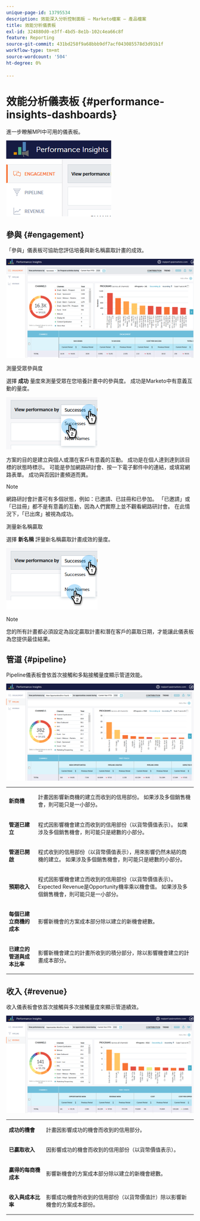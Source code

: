```yaml
---
unique-page-id: 13795534
description: 效能深入分析控制面板 — Marketo檔案 — 產品檔案
title: 效能分析儀表板
exl-id: 324880d0-e3ff-4bd5-8e1b-102c4ea66c8f
feature: Reporting
source-git-commit: 431bd258f9a68bbb9df7acf043085578d3d91b1f
workflow-type: tm+mt
source-wordcount: '504'
ht-degree: 0%

---
```


# 效能分析儀表板 {#performance-insights-dashboards}

進一步瞭解MPI中可用的儀表板。

![](assets/1-4.png)

## 參與 {#engagement}

「參與」儀表板可協助您評估培養與新名稱贏取計畫的成效。

![](assets/two-3.png)

測量受眾參與度

選擇 **成功** 量度來測量受眾在您培養計畫中的參與度。 成功是Marketo中有意義互動的量度。

![](assets/3-4.png)

方案的目的是建立與個人或潛在客戶有意義的互動。 成功是在個人達到達到該目標的狀態時標示。 可能是參加網路研討會、按一下電子郵件中的連結，或填寫網路表單。 成功與否因計畫頻道而異。

>[!NOTE]
>
>網路研討會計畫可有多個狀態，例如：已邀請、已註冊和已參加。 「已邀請」或「已註冊」都不是有意義的互動，因為人們實際上並不觀看網路研討會。 在此情況下，「已出席」被視為成功。

測量新名稱贏取

選擇 **新名稱** 評量新名稱贏取計畫成效的量度。

![](assets/4-3.png)

>[!NOTE]
>
>您的所有計畫都必須設定為設定贏取計畫和潛在客戶的贏取日期，才能讓此儀表板為您提供最佳結果。

## 管道 {#pipeline}

Pipeline儀表板會依首次接觸和多點接觸量度顯示管道效能。

![](assets/five-1.png)

<table> 
 <tbody> 
  <tr> 
   <td><p><strong>新商機</strong></p></td> 
   <td><p>計畫因影響新商機的建立而收到的信用部份。 如果涉及多個銷售機會，則可能只是一小部分。</p></td> 
  </tr> 
  <tr> 
   <td><p><strong>管道已建立</strong></p></td> 
   <td><p>程式因影響機會建立而收到的信用部份（以貨幣價值表示）。 如果涉及多個銷售機會，則可能只是總數的小部分。</p></td> 
  </tr> 
  <tr> 
   <td><p><strong>管道已開啟</strong></p></td> 
   <td><p>程式收到的信用部份（以貨幣價值表示），用來影響仍然未結的商機的建立。 如果涉及多個銷售機會，則可能只是總數的小部分。</p></td> 
  </tr> 
  <tr> 
   <td><p><strong>預期收入</strong></p></td> 
   <td><p>程式因影響機會建立而收到的信用部份（以貨幣價值表示）。 Expected Revenue是Opportunity機率乘以機會值。 如果涉及多個銷售機會，則可能只是一小部分。</p></td> 
  </tr> 
  <tr> 
   <td><p><strong>每個已建立商機的成本</strong></p></td> 
   <td><p>影響新機會的方案成本部分除以建立的新機會總數。</p></td> 
  </tr> 
  <tr> 
   <td><p><strong>已建立的管道與成本比率</strong></p></td> 
   <td><p>影響新機會建立的計畫所收到的積分部分，除以影響機會建立的計畫成本部分。</p></td> 
  </tr> 
 </tbody> 
</table>

## 收入 {#revenue}

收入儀表板會依首次接觸與多次接觸量度來顯示管道績效。

![](assets/six-1.png)

<table> 
 <tbody> 
  <tr> 
   <td><p><strong>成功的機會</strong></p></td> 
   <td><p>計畫因影響成功的機會而收到的信用部分。</p></td> 
  </tr> 
  <tr> 
   <td><p><strong>已贏取收入</strong></p></td> 
   <td><p>因影響成功的機會而收到的信用部份（以貨幣價值表示）。</p></td> 
  </tr> 
  <tr> 
   <td><p><strong>贏得的每商機成本</strong></p></td> 
   <td><p>影響新機會的方案成本部分除以建立的新機會總數。</p></td> 
  </tr> 
  <tr> 
   <td><p><strong>收入與成本比率</strong></p></td> 
   <td><p>影響成功機會所收到的信用部份（以貨幣價值計）除以影響新機會的方案成本部份。</p></td> 
  </tr> 
 </tbody> 
</table>
